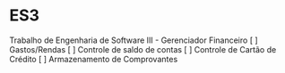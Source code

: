 # ES3
Trabalho de Engenharia de Software III - Gerenciador Financeiro
[  ] Gastos/Rendas
[  ] Controle de saldo de contas
[  ] Controle de Cartão de Crédito
[  ] Armazenamento de Comprovantes

